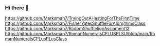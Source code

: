 ### Hi there 👋
https://github.com/Marksman7/TryingOutAHastingForTheFirstTime
https://github.com/Marksman7/FisherYatesShuffleForAlorgithmsClass                      
https://github.com/Marksman7/RadomShufflelignAssiament12
https://github.com/Marksman7/RomanNumeralsCPLUSPLSU/blob/main/RomanNumeralsCPLusPLusClass
<!--
**Marksman7/Marksman7** is a ✨ _special_ ✨ repository because its `README.md` (this file) appears on your GitHub profile.

Here are some ideas to get you started:

- 🔭 I’m currently working on how to animat a transformer.
- 🌱 I’m currently learning F# and python.
- 👯 I’m looking to collaborate on something that includes progragming or 3d modeling.
- 🤔 I’m looking for help with networking.
- 💬 Ask me about anything.
- ⚡ Fun fact: I play R.T.S. games such as dawn of war and company of heros.
-->
